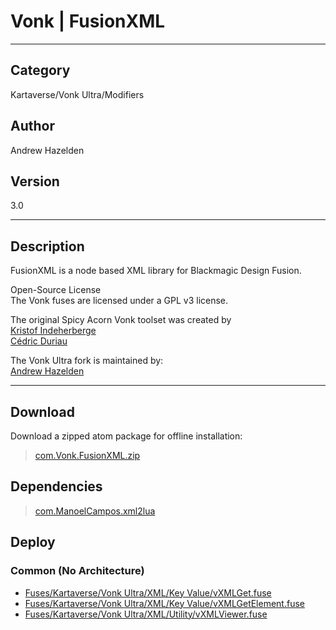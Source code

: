 # Vonk | FusionXML
___

## Category
Kartaverse/Vonk Ultra/Modifiers

## Author
Andrew Hazelden

## Version
3.0

___

## Description
<p>FusionXML is a node based XML library for Blackmagic Design Fusion.</p>

<p>Open-Source License<br>
The Vonk fuses are licensed under a GPL v3 license.</p>

<p>The original Spicy Acorn Vonk toolset was created by<br>
<a href="mailto:xmnr0x23@gmail.com">Kristof Indeherberge</a><br>
<a href="mailto:duriau.cedric@live.be">C&eacute;dric Duriau</a></p>

<p>The Vonk Ultra fork is maintained by:<br>
<a href="mailto:andrew@andrewhazelden.com">Andrew Hazelden</a></p>

___

## Download

Download a zipped atom package for offline installation:
> [com.Vonk.FusionXML.zip](https://gitlab.com/WeSuckLess/Reactor/-/archive/master/Reactor-master.zip?path=Atoms/com.Vonk.FusionXML)  

## Dependencies

> [com.ManoelCampos.xml2lua](com.ManoelCampos.xml2lua.md)  
## Deploy

### Common (No Architecture)

<ul>
<li><a href="https://gitlab.com/WeSuckLess/Reactor/-/blob/master/Atoms/com.Vonk.FusionXML/Fuses/Kartaverse/Vonk Ultra/XML/Key Value/vXMLGet.fuse?ref_type=heads">Fuses/Kartaverse/Vonk Ultra/XML/Key Value/vXMLGet.fuse</a></li>
<li><a href="https://gitlab.com/WeSuckLess/Reactor/-/blob/master/Atoms/com.Vonk.FusionXML/Fuses/Kartaverse/Vonk Ultra/XML/Key Value/vXMLGetElement.fuse?ref_type=heads">Fuses/Kartaverse/Vonk Ultra/XML/Key Value/vXMLGetElement.fuse</a></li>
<li><a href="https://gitlab.com/WeSuckLess/Reactor/-/blob/master/Atoms/com.Vonk.FusionXML/Fuses/Kartaverse/Vonk Ultra/XML/Utility/vXMLViewer.fuse?ref_type=heads">Fuses/Kartaverse/Vonk Ultra/XML/Utility/vXMLViewer.fuse</a></li>
</ul>
